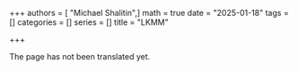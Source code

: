 +++
authors = [ "Michael Shalitin",]
math = true
date = "2025-01-18"
tags = []
categories = []
series = []
title = "LKMM"

+++

The page has not been translated yet.